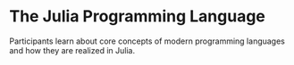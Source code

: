# The Julia Programming Language

Participants learn about core concepts of modern programming languages and how they are realized in Julia.

